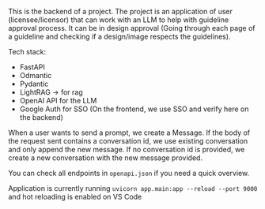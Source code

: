 This is the backend of a project. The project is an application of user (licensee/licensor) that can work with an LLM to help with guideline approval process. 
It can be in design approval (Going through each page of a guideline and checking if a design/image respects the guidelines).

Tech stack:
- FastAPI
- Odmantic
- Pydantic
- LightRAG -> for rag 
- OpenAI API for the LLM
- Google Auth for SSO (On the frontend, we use SSO and verify here on the backend)

When a user wants to send a prompt, we create a Message. If the body of the request sent contains a conversation id, we use existing conversation and only append the new message.
If no conversation id is provided, we create a new conversation with the new message provided. 

You can check all endpoints in `openapi.json` if you need a quick overview.

Application is currently running `uvicorn app.main:app --reload --port 9000` and hot reloading is enabled on VS Code